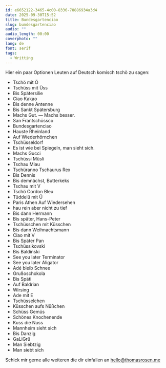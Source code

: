 ```yaml
---
id: e6652122-3465-4c00-8336-78886934a3d4
date: 2025-09-30T15:52
title: Bundesgartenciao
slug: bundesgartenciao
audio: ""
audio_length: 00:00
coverphoto: ""
lang: de
font: serif
tags:
  - Writting
---
```


Hier ein paar Optionen Leuten auf Deutsch komisch tschö zu sagen:

- Tschö mit Ö
- Tschüss mit Üss
- Bis Spätersilie
- Ciao Kakao
- Bis denne Antenne
- Bis Sankt Spätersburg
- Machs Gut. — Machs besser.
- San Frantschüssco
- Bundesgartenciao
- Hauste Rheinland
- Auf Wiederhörnchen
- Tschüsseldorf
- Es ist wie bei Spiegeln, man sieht sich.
- Machs Gucci
- Tschüssi Müsli
- Tschau Miau
- Tschüranno Tschaurus Rex
- Bis Dennis
- Bis demnächst, Butterkeks
- Tschau mit V
- Tschö Cordon Bleu
- Tüddelü mit Ü
- Paris Athen Auf Wiedersehen
- hau rein aber nicht zu tief
- Bis dann Hermann
- Bis später, Hans-Peter
- Tschüsschen mit Küsschen
- Bis dann Weihnachtsmann
- Ciao mit V
- Bis Später Pan
- Tschüssikovski
- Bis Baldinski
- See you later Terminator
- See you later Aligator
- Adé bleib Schnee
- Grußoschokola
- Bis Späti
- Auf Baldrian
- Wirsing
- Ade mit E
- Tschüsselchen
- Küsschen aufs Nüßchen
- Schüss Gemüs
- Schönes Knochenende
- Kuss die Nuss
- Mannheim sieht sich
- Bis Danzig
- GaLiGrü
- Man Siebtzig
- Man siebt sich

Schick mir gerne alle weiteren die dir einfallen an hello@thomasrosen.me
